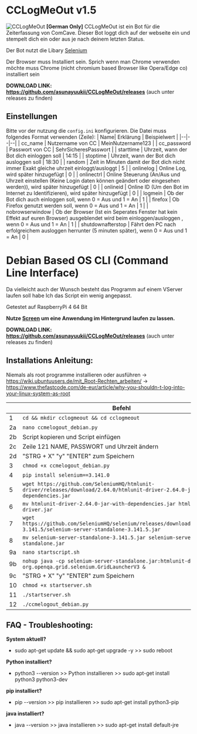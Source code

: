 # CCLogMeOut v1.5
![CCLogMeOut](https://i.ibb.co/hDwhfbw/cclogmeout.png)
**[German Only]** CCLogMeOut ist ein Bot für die Zeiterfassung von ComCave. Dieser Bot loggt dich auf der webseite ein und stempelt dich ein oder aus je nach deinem letzten Status.

Der Bot nutzt die Libary [Selenium](https://pypi.org/project/selenium/)

Der Browser muss Installiert sein. Sprich wenn man Chrome verwenden möchte muss Chrome (nicht chromium based Browser like Opera/Edge co) installiert sein

**DOWNLOAD LINK: https://github.com/asunayuukii/CCLogMeOut/releases** 
(auch unter releases zu finden)

## Einstellungen

Bitte vor der nutzung die `config.ini` konfigurieren. Die Datei muss folgendes Format verwenden (Zeile):
| Name| Erklärung | Beispielwert | 
|--|--|--|
| cc_name | Nutzername von CC | MeinNutzername123 |
| cc_password | Passwort von CC | SehrSicheresPasswort |
| starttime | Uhrzeit, wann der Bot dich einloggen soll | 14:15 |
| stoptime | Uhrzeit, wann der Bot dich ausloggen soll | 18:30 |
| random | Zeit in Minuten damit der Bot dich nicht immer Exakt gleiche uhrzeit einloggt/ausloggt | 5 |
| onlinelog | Online Log, wird später hinzugefügt | 0 |
| onlinectrl | Online Steuerung (An/Aus und Uhrzeit einstellen (Keine Login daten können geändert oder eingesehen werden)), wird später hinzugefügt | 0 |
| onlineid | Online ID (Um den Bot im Internet zu Identifizieren), wird später hinzugefügt | 0 |
| logmein | Ob der Bot dich auch einloggen soll, wenn 0 = Aus und 1 = An | 1 |
| firefox | Ob Firefox genutzt werden soll, wenn 0 = Aus und 1 = An | 1 |
| nobrowserwindow | Ob der Browser (Ist ein Seperates Fenster hat kein Effekt auf euren Browser) ausgeblendet wird beim einloggen/ausloggen , wenn 0 = Aus und 1 = An | 1 |
| shutdownafterstop | Fährt den PC nach erfolgreichem ausloggen herrunter (5 minuten später), wenn 0 = Aus und 1 = An | 0 |

# Debian Based OS CLI (Command Line Interface)
Da vielleicht auch der Wunsch besteht das Programm auf einem VServer laufen soll habe Ich das Script ein wenig angepasst.

Getestet auf RaspberryPi 4 64 Bit

**Nutze [Screen](https://wiki.ubuntuusers.de/Screen/) um eine Anwendung im Hintergrund laufen zu lassen.** 

**DOWNLOAD LINK: https://github.com/asunayuukii/CCLogMeOut/releases** 
(auch unter releases zu finden)

## Installations Anleitung:
Niemals als root programme installieren oder ausführen -> https://wiki.ubuntuusers.de/mit_Root-Rechten_arbeiten/ -> https://www.thefastcode.com/de-eur/article/why-you-shouldn-t-log-into-your-linux-system-as-root

| | Befehl |
|--|--|
| 1 | `cd && mkdir cclogmeout && cd cclogmeout` |
| 2a | `nano ccmelogout_debian.py` |
| 2b | Script kopieren und Script einfügen |
| 2c | Zeile 121 NAME, PASSWORT und Uhrzeit ändern |
| 2d | "STRG + X" "y" "ENTER" zum Speichern |
| 3 | `chmod +x ccmelogout_debian.py` |
| 4 | `pip install selenium==3.141.0` |
| 5 | `wget https://github.com/SeleniumHQ/htmlunit-driver/releases/download/2.64.0/htmlunit-driver-2.64.0-jar-with-dependencies.jar` |
| 6 | `mv htmlunit-driver-2.64.0-jar-with-dependencies.jar htmlunit-driver.jar` |
| 7 | `wget https://github.com/SeleniumHQ/selenium/releases/download/selenium-3.141.5/selenium-server-standalone-3.141.5.jar` |
| 8 | `mv selenium-server-standalone-3.141.5.jar selenium-server-standalone.jar` |
| 9a | `nano startscript.sh` |
| 9b | `nohup java -cp selenium-server-standalone.jar:htmlunit-driver.jar org.openqa.grid.selenium.GridLauncherV3 &` |
| 9c | "STRG + X" "y" "ENTER" zum Speichern |
| 10 | `chmod +x startserver.sh` |
| 11 | `./startserver.sh` |
| 12 | `./ccmelogout_debian.py` |

## FAQ - Troubleshooting:

**System aktuell?**
- sudo apt-get update && sudo apt-get upgrade -y >> sudo reboot

**Python installiert?**
- python3 --version >> Python installieren >> sudo apt-get install python3 python3-dev

**pip installiert?**
- pip --version >> pip installieren >> sudo apt-get install python3-pip

**java installiert?**
- java --version >> java installieren >> sudo apt-get install default-jre
